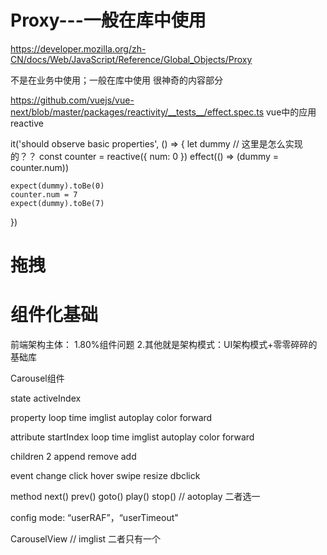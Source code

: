 # Proxy---一般在库中使用

  https://developer.mozilla.org/zh-CN/docs/Web/JavaScript/Reference/Global_Objects/Proxy

  不是在业务中使用；一般在库中使用
  很神奇的内容部分


  https://github.com/vuejs/vue-next/blob/master/packages/reactivity/__tests__/effect.spec.ts
  vue中的应用reactive

  it('should observe basic properties', () => {
    let dummy
    // 这里是怎么实现的？？
    const counter = reactive({ num: 0 })
    effect(() => (dummy = counter.num))

    expect(dummy).toBe(0)
    counter.num = 7
    expect(dummy).toBe(7)
  })

# 拖拽


# 组件化基础

  前端架构主体：
  1.80%组件问题
  2.其他就是架构模式：UI架构模式+零零碎碎的基础库
  
  Carousel组件

  state
    activeIndex

  property
    loop time imglist autoplay color forward

  attribute
    startIndex loop time imglist autoplay color forward

  children
    2
    append remove add

  event
    change click hover swipe resize dbclick

  method
    next() prev() goto()
    play() stop() // aotoplay 二者选一

  config
    mode: “userRAF”，“userTimeout"

  CarouselView  // imglist 二者只有一个